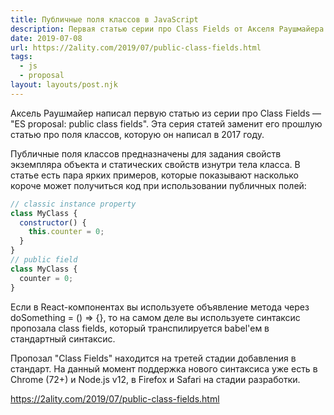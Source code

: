 ```yaml
---
title: Публичные поля классов в JavaScript
description: Первая статью серии про Class Fields от Акселя Раушмайера
date: 2019-07-08
url: https://2ality.com/2019/07/public-class-fields.html
tags:
  - js
  - proposal
layout: layouts/post.njk
---
```

Аксель Раушмайер написал первую статью из серии про Class Fields — "ES proposal: public class fields". Эта серия статей заменит его прошлую статью про поля классов, которую он написал в 2017 году.

Публичные поля классов предназначены для задания свойств экземпляра объекта и статических свойств изнутри тела класса. В статье есть пара ярких примеров, которые показывают насколько короче может получиться код при использовании публичных полей:

```js
// classic instance property
class MyClass {
  constructor() {
    this.counter = 0;
  }
}
// public field
class MyClass {
  counter = 0;
}
```

Если в React-компонентах вы используете объявление метода через doSomething = () => {}, то на самом деле вы используете синтаксис пропозала class fields, который транспилируется babel'ем в стандартный синтаксис.

Пропозал "Class Fields" находится на третей стадии добавления в стандарт. На данный момент поддержка нового синтаксиса уже есть в Chrome (72+) и Node.js v12, в Firefox и Safari на стадии разработки.

https://2ality.com/2019/07/public-class-fields.html
